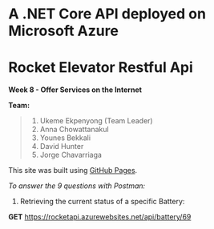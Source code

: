 # <b>A .NET Core API deployed on Microsoft Azure</b>

# <b>Rocket Elevator Restful Api</b>

**Week 8 - Offer Services on the Internet** 

**Team:** 

>1. Ukeme Ekpenyong (Team Leader)
>2. Anna Chowattanakul
>3. Younes Bekkali
>4. David Hunter
>5. Jorge Chavarriaga

This site was built using [GitHub Pages](https://pages.github.com/).

*To answer the 9 questions with Postman:*

1. Retrieving the current status of a specific Battery:

**GET** https://rocketapi.azurewebsites.net/api/battery/69 
